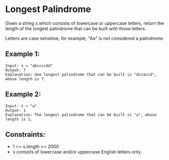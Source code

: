 # Longest Palindrome

Given a string s which consists of lowercase or uppercase letters, return the length of the longest
palindrome
that can be built with those letters.

Letters are case sensitive, for example, "Aa" is not considered a palindrome.

## Example 1:

```
Input: s = "abccccdd"
Output: 7
Explanation: One longest palindrome that can be built is "dccaccd", whose length is 7.
```

## Example 2:

```
Input: s = "a"
Output: 1
Explanation: The longest palindrome that can be built is "a", whose length is 1.
```

## Constraints:

- 1 <= s.length <= 2000
- s consists of lowercase and/or uppercase English letters only.

